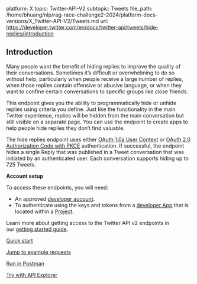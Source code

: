 platform: X
topic: Twitter-API-V2
subtopic: Tweets
file_path: /home/bhuang/nlp/rag-race-challenge2-2024/platform-docs-versions/X_Twitter-API-V2/Tweets.md
url: https://developer.twitter.com/en/docs/twitter-api/tweets/hide-replies/introduction


## Introduction

Many people want the benefit of hiding replies to improve the quality of their conversations. Sometimes it’s difficult or overwhelming to do so without help, particularly when people receive a large number of replies, when those replies contain offensive or abusive language, or when they want to confine certain conversations to specific groups like close friends.

This endpoint gives you the ability to programmatically hide or unhide replies using criteria you define. Just like the functionality in the main Twitter experience, replies will be hidden from the main conversation but still visible on a separate page. You can use the endpoint to create apps to help people hide replies they don’t find valuable.

The hide replies endpoint uses either [OAuth 1.0a User Context](https://developer.twitter.com/en/docs/basics/authentication/oauth-1-0a) or [OAuth 2.0 Authorization Code with PKCE](https://developer.twitter.com/en/docs/authentication/oauth-2-0/authorization-code) authentication. If successful, the endpoint hides a single Reply that was published in a Tweet conversation that was initiated by an authenticated user. Each conversation supports hiding up to 725 Tweets.

**Account setup**

To access these endpoints, you will need:

* An approved [developer account](https://developer.twitter.com/en/portal/petition/essential/basic-info).
* To authenticate using the keys and tokens from a [developer App](https://developer.twitter.com/en/docs/apps) that is located within a [Project](https://developer.twitter.com/en/docs/projects). 

Learn more about getting access to the Twitter API v2 endpoints in our [getting started guide](https://developer.twitter.com/en/docs/twitter-api/getting-started/getting-access-to-the-twitter-api).

[Quick start](https://developer.twitter.com/en/docs/twitter-api/tweets/hide-replies/quick-start)

[Jump to example requests](https://developer.twitter.com/en/docs/twitter-api/tweets/hide-replies/api-reference/put-tweets-id-hidden)

[Run in Postman](https://t.co/twitter-api-postman)

[Try with API Explorer](https://developer.twitter.com/apitools/api?endpoint=%2F2%2Ftweets%2F%7Bid%7D%2Fhidden&method=put)